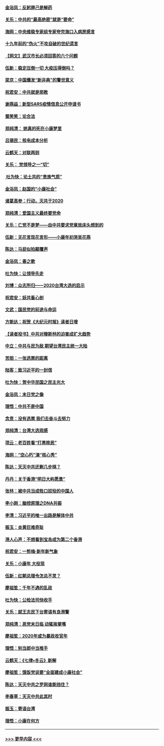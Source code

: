 #### [金浴凤：反躬罪己是解药](../pages/nsc993/n11820280.md?t=01260511) 
#### [关乐：中共的“最高绝密”就是“要命”](../pages/nsc993/n11816946.md?t=01260511) 
#### [海网：中央维稳专家组专家夸完海口入病房感言](../pages/nsc993/n11815138.md?t=01260511) 
#### [十九年前的“伪火”不攻自破的世纪谎言](../pages/nsc993/n11813238.md?t=01260511) 
#### [【网文】武汉市长必须回答的六个问题](../pages/nsc993/n11813848.md?t=01260511) 
#### [伍新：稳定压倒一切 大疫压得倒吗？](../pages/nsc993/n11812634.md?t=01260511) 
#### [梁京：中国爆发“新非典”的警世意义](../pages/nsc993/n11812554.md?t=01260511) 
#### [祝君安：中共就是邪教](../pages/nsc993/n11812431.md?t=01260511) 
#### [谢燕益：新型SARS疫情信息公开申请书](../pages/nsc993/n11808840.md?t=01260511) 
#### [蜀笑笑：论合法](../pages/nsc993/n11808064.md?t=01260511) 
#### [郑纯清： 她真的死在小康梦里](../pages/nsc993/n11806623.md?t=01260511) 
#### [吕锡民：核电成本分析](../pages/nsc993/n11806284.md?t=01260511) 
#### [云鹤天：对联两则](../pages/nsc993/n11805957.md?t=01260511) 
#### [关乐： 党领导之一“切”](../pages/nsc993/n11804505.md?t=01260511) 
#### [ 吐为快：论土共的“贵族气质”](../pages/nsc993/n11804490.md?t=01260511) 
#### [金浴凤：赵国的“小康社会”](../pages/nsc993/n11804452.md?t=01260511) 
#### [诸葛高参：行动，灭共于2020](../pages/nsc993/n11804120.md?t=01260511) 
#### [郑纯清：爱国主义最终要党命](../pages/nsc993/n11802197.md?t=01260511) 
#### [关乐：亡党不是梦——由中共要求党章放床头想到的](../pages/nsc993/n11802156.md?t=01260511) 
#### [伍新：无花言现花言形——小康年初哭吴花燕](../pages/nsc993/n11800044.md?t=01260511) 
#### [陈达：马屁似拍颠覆声](../pages/nsc993/n11800010.md?t=01260511) 
#### [金浴凤：春之歌](../pages/nsc993/n11797687.md?t=01260511) 
#### [吐为快：让领导先走](../pages/nsc993/n11797512.md?t=01260511) 
#### [刘博：众志所归——2020台湾大选的启示](../pages/nsc993/n11796878.md?t=01260511) 
#### [祝君安：妖共畜心剖](../pages/nsc993/n11794273.md?t=01260511) 
#### [文武：国民党的前途与命运](../pages/nsc993/n11794198.md?t=01260511) 
#### [方能达：祝贺《大纪元时报》读者日增](../pages/nsc993/n11793807.md?t=01260511) 
#### [【读者投书】中共对穆斯林的迫害成扩大趋势](../pages/nsc993/n11791371.md?t=01260511) 
#### [中立：中共与民为敌 期望台湾民主统一大陆](../pages/nsc993/n11790392.md?t=01260511) 
#### [苦胆：一张选票的距离](../pages/nsc993/n11788914.md?t=01260511) 
#### [陆客：致习近平的一封信](../pages/nsc993/n11788867.md?t=01260511) 
#### [吐为快：贺中华民国之民主光大](../pages/nsc993/n11788618.md?t=01260511) 
#### [金浴凤：末日党之像](../pages/nsc993/n11787475.md?t=01260511) 
#### [理悟：中共不是中国](../pages/nsc993/n11787463.md?t=01260511) 
#### [念贲：没有选票  我们去奋斗去努力](../pages/nsc993/n11787398.md?t=01260511) 
#### [郑纯清：台湾大选观感](../pages/nsc993/n11786210.md?t=01260511) 
#### [项云：老百姓看“打黑除恶”](../pages/nsc993/n11785398.md?t=01260511) 
#### [海网：“空心朽”演“核心秀”](../pages/nsc993/n11783874.md?t=01260511) 
#### [陈达：天灭中共还剩几步棋？](../pages/nsc993/n11783719.md?t=01260511) 
#### [丹丹：关于香港“明日大屿愿景”](../pages/nsc993/n11783273.md?t=01260511) 
#### [张林：被中共当成牲口奴役的中国人](../pages/nsc993/n11782397.md?t=01260511) 
#### [李小刚：脑控原理之DNA共振](../pages/nsc993/n11780962.md?t=01260511) 
#### [李清：习近平的唯一出路是解体中共](../pages/nsc993/n11780866.md?t=01260511) 
#### [振玉：炎黄巨难奇耻](../pages/nsc993/n11779632.md?t=01260511) 
#### [港人心声：不想看到宝岛成为第二个香港](../pages/nsc993/n11778817.md?t=01260511) 
#### [祝君安：一剪梅‧新年新气象](../pages/nsc993/n11776340.md?t=01260511) 
#### [关乐：小康年 大役现](../pages/nsc993/n11774213.md?t=01260511) 
#### [伍新：红朝总理令怎总不灵？](../pages/nsc993/n11770813.md?t=01260511) 
#### [廖祖笙：千年不遇的乱政](../pages/nsc993/n11770373.md?t=01260511) 
#### [吐为快：公检法司快收手](../pages/nsc993/n11770359.md?t=01260511) 
#### [关乐：就王志民下台寄语有良港警](../pages/nsc993/n11769903.md?t=01260511) 
#### [郑纯清：恶党末日临 动辄挨掌嘴](../pages/nsc993/n11769356.md?t=01260511) 
#### [廖祖笙：2020年或为暴政收官年](../pages/nsc993/n11768216.md?t=01260511) 
#### [理悟：别当郎中当推手](../pages/nsc993/n11768243.md?t=01260511) 
#### [云鹤天：《七律▪冬云》新解](../pages/nsc993/n11768204.md?t=01260511) 
#### [廖祖笙：饿饭党说要“全面建成小康社会”](../pages/nsc993/n11767482.md?t=01260511) 
#### [陈达：天灭中共之罗网谁能挡住？](../pages/nsc993/n11767465.md?t=01260511) 
#### [李春草：天灭中共此其时](../pages/nsc993/n11767452.md?t=01260511) 
#### [振玉：寄语台湾](../pages/nsc993/n11767432.md?t=01260511) 
#### [理悟：小康在何方](../pages/nsc993/n11767394.md?t=01260511) 

----
#### [ >>> 更早内容 <<< ](../indexes/nsc993-earlier.md)
